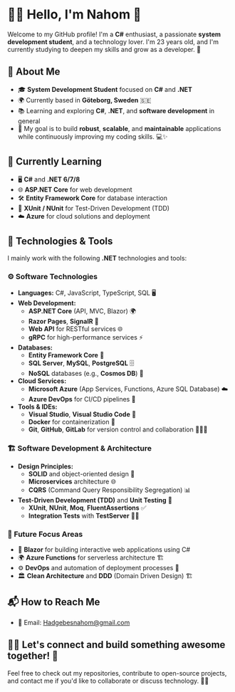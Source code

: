 # 👨‍💻 Hello, I'm Nahom 👋

Welcome to my GitHub profile! I'm a **C#** enthusiast, a passionate **system development student**, and a technology lover. I'm 23 years old, and I'm currently studying to deepen my skills and grow as a developer. 🚀

## 🚀 About Me
- 🎓 **System Development Student** focused on **C#** and **.NET**
- 🌍 Currently based in **Göteborg, Sweden** 🇸🇪
- 📚 Learning and exploring **C#**, **.NET**, and **software development** in general
- 🎯 My goal is to build **robust**, **scalable**, and **maintainable** applications while continuously improving my coding skills. 💻✨


## 🌱 Currently Learning
- 🖥️ **C#** and **.NET 6/7/8**
- 🌐 **ASP.NET Core** for web development
- 🛠️ **Entity Framework Core** for database interaction
- 🧪 **XUnit / NUnit** for Test-Driven Development (TDD)
- ☁️ **Azure** for cloud solutions and deployment

## 🔧 Technologies & Tools
I mainly work with the following **.NET** technologies and tools:

### ⚙️ Software Technologies
- **Languages:** C#, JavaScript, TypeScript, SQL 🖥️
- **Web Development:** 
  - **ASP.NET Core** (API, MVC, Blazor) 🌍
  - **Razor Pages**, **SignalR** 🔗
  - **Web API** for RESTful services 🌐
  - **gRPC** for high-performance services ⚡
- **Databases:**
  - **Entity Framework Core** 💾
  - **SQL Server**, **MySQL**, **PostgreSQL** 🗄️
  - **NoSQL** databases (e.g., **Cosmos DB**) 🔎
- **Cloud Services:**
  - **Microsoft Azure** (App Services, Functions, Azure SQL Database) ☁️
  - **Azure DevOps** for CI/CD pipelines 🔄
- **Tools & IDEs:**
  - **Visual Studio**, **Visual Studio Code** 🔧
  - **Docker** for containerization 🐳
  - **Git**, **GitHub**, **GitLab** for version control and collaboration 🧑‍🤝‍🧑

### 🏗️ Software Development & Architecture
- **Design Principles:**
  - **SOLID** and object-oriented design 🧩
  - **Microservices** architecture 🌐
  - **CQRS** (Command Query Responsibility Segregation) 📊
- **Test-Driven Development (TDD)** and **Unit Testing** 🧪
  - **XUnit**, **NUnit**, **Moq**, **FluentAssertions** ✅
  - **Integration Tests** with **TestServer** 🧑‍💻

### 🎯 Future Focus Areas
- 🌟 **Blazor** for building interactive web applications using C#
- 🌍 **Azure Functions** for serverless architecture 🏗️
- ⚙️ **DevOps** and automation of deployment processes 🔄
- 🏛️ **Clean Architecture** and **DDD** (Domain Driven Design) 🏗️


## 📬 How to Reach Me
- 📧 Email: Hadgebesnahom@gmail.com

## 🧑‍💻 Let's connect and build something awesome together! 🤝
Feel free to check out my repositories, contribute to open-source projects, and contact me if you'd like to collaborate or discuss technology. 🌱💡



